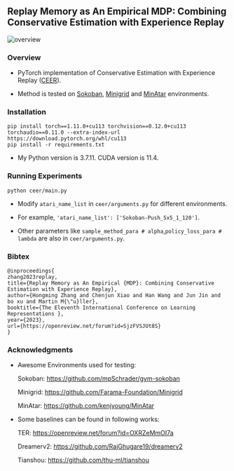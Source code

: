 ## Replay Memory as An Empirical MDP: Combining Conservative Estimation with Experience Replay

![overview](D:/wakaka/2022/structured_memory/ICLR2023/github_version/ceer/pic/overview.svg)

### Overview

- PyTorch implementation of Conservative Estimation with Experience Replay ([CEER](https://openreview.net/forum?id=SjzFVSJUt8S)). 

- Method is tested on [Sokoban](https://github.com/mpSchrader/gym-sokoban), [Minigrid](https://github.com/Farama-Foundation/Minigrid) and [MinAtar](https://github.com/kenjyoung/MinAtar) environments.

### Installation
```
pip install torch==1.11.0+cu113 torchvision==0.12.0+cu113 torchaudio==0.11.0 --extra-index-url https://download.pytorch.org/whl/cu113
pip install -r requirements.txt
```
- My Python version is 3.7.11. CUDA version is 11.4.

### Running Experiments

```
python ceer/main.py
```
- Modify `atari_name_list` in `ceer/arguments.py` for different environments.

- For example, `'atari_name_list': ['Sokoban-Push_5x5_1_120']`.

- Other parameters like `sample_method_para # alpha`,`policy_loss_para # lambda` are also in `ceer/arguments.py`.
  
 ### Bibtex
```
@inproceedings{
zhang2023replay,
title={Replay Memory as An Empirical {MDP}: Combining Conservative Estimation with Experience Replay},
author={Hongming Zhang and Chenjun Xiao and Han Wang and Jun Jin and bo xu and Martin M{\"u}ller},
booktitle={The Eleventh International Conference on Learning Representations },
year={2023},
url={https://openreview.net/forum?id=SjzFVSJUt8S}
}
```
 
### Acknowledgments

- Awesome Environments used for testing:

  Sokoban: https://github.com/mpSchrader/gym-sokoban

  Minigrid: https://github.com/Farama-Foundation/Minigrid
  
  MinAtar: https://github.com/kenjyoung/MinAtar


- Some baselines can be found in following works:
 
  TER: https://openreview.net/forum?id=OXRZeMmOI7a
  
  Dreamerv2: https://github.com/RajGhugare19/dreamerv2
  
  Tianshou: https://github.com/thu-ml/tianshou
